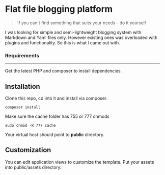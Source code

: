 # Flat file blogging platform

 > If you can't find something that suits your needs - do it yourself
 
 I was looking for simple and semi-lightweight blogging system with Markdown and Yaml files only. However existing ones was overloaded with plugins and functionality. So this is what I came out with.
 
 ### Requirements
 ----------------

 Get the latest PHP and composer to install dependencies.
 
 Installation
 -------------
 
 Clone this repo, cd into it and install via composer:
 
 ```
 composer install
 ```
 
 Make sure the cache folder has 755 or 777 chmods
 
 ```
 sudo chmod -R 777 cache
 ```
 
 Your virtual host should point to **public** directory.
 
 Customization
 -------------
 
 You can edit application views to customize the template. Put your assets into public/assets directory.
